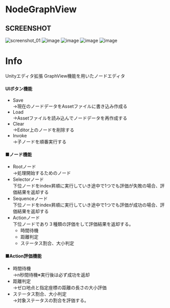 
# NodeGraphView

## SCREENSHOT
![screenshot_01](https://user-images.githubusercontent.com/86211525/126427109-a394499a-2a7d-4d2e-8b53-7812a3bd2e79.png)
![image](https://user-images.githubusercontent.com/86211525/127448573-6213d78b-c7d4-4040-a66a-ed5c269632c6.png)
![image](https://user-images.githubusercontent.com/86211525/127448605-1c3f0fbe-ebd7-4818-bc52-2352c5aac345.png)
![image](https://user-images.githubusercontent.com/86211525/127448641-6c90fd5d-c578-439c-9685-48605d2808d7.png)
![image](https://user-images.githubusercontent.com/86211525/127448661-9fed56f3-b70b-4f08-8c3c-ce3d49e9bfa3.png)



# Info
Unityエディタ拡張 GraphView機能を用いたノードエディタ  
#### UIボタン機能
- Save  
  →現在のノードデータをAssetファイルに書き込み作成る
- Load  
  →Assetファイルを読み込んでノードデータを再作成する
- Clear  
  →Editor上のノードを削除する
- Invoke  
  →子ノードを順番実行する

#### ■ノード機能
- Rootノード  
→処理開始するためのノード
- Selectorノード  
下位ノードをindex昇順に実行していき途中で1つでも評価が失敗の場合、評価結果を返却する
- Sequenceノード  
下位ノードをindex昇順に実行していき途中で1つでも評価が成功の場合、評価結果を返却する
- Actionノード  
下位ノードであり３種類の評価をして評価結果を返却する。  
  - 時間待機
  - 距離判定
  - ステータス割合、大小判定

#### ■Action評価機能
- 時間待機  
  →n秒間待機※実行後は必ず成功を返却  
- 距離判定  
  →ゼロ地点と指定座標の距離の長さの大小評価  
- ステータス割合、大小判定  
  →対象ステータスの割合を評価する。
